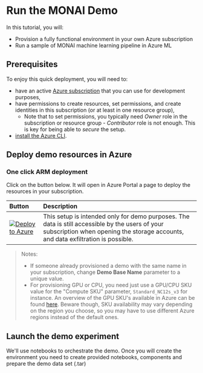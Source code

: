 # Run the MONAI Demo

In this tutorial, you will:

* Provision a fully functional environment in your own Azure subscription
* Run a sample of MONAI machine learning pipeline in Azure ML

## Prerequisites

To enjoy this quick deployment, you will need to:

* have an active [Azure subscription](https://azure.microsoft.com) that you can use for development purposes,
* have permissions to create resources, set permissions, and create identities in this subscription (or at least in one resource group),
  * Note that to set permissions, you typically need _Owner_ role in the subscription or resource group - _Contributor_ role is not enough. This is key for being able to _secure_ the setup.
* [install the Azure CLI](https://learn.microsoft.com/en-us/cli/azure/install-azure-cli).

## Deploy demo resources in Azure

### One click ARM deployment

Click on the button below. It will open in Azure Portal a page to deploy the resources in your subscription.

| Button | Description |
| :-- | :-- |
| [![Deploy to Azure](https://aka.ms/deploytoazurebutton)](https://portal.azure.com/#create/Microsoft.Template/uri/https%3A%2F%2Fraw.githubusercontent.com%2Fvonodiripsa%2Fmonai-3D-segmentation%2Fmain%2Fbrats-mri-segmentation-segresnet%2Fdeployment%2Farm%2Fmonai-setup.json) | This setup is intended only for demo purposes. The data is still accessible by the users of your subscription when opening the storage accounts, and data exfiltration is possible. |

> Notes:
>
> * If someone already provisioned a demo with the same name in your subscription, change **Demo Base Name** parameter to a unique value.
> * For provisioning GPU or CPU, you need just use a GPU/CPU SKU value for the "Compute SKU" parameter, `Standard_NC12s_v3` for instance. An overview of the GPU SKU's available in Azure can be found [here](https://learn.microsoft.com/en-us/azure/virtual-machines/sizes-gpu). Beware though, SKU availability may vary depending on the region you choose, so you may have to use different Azure regions instead of the default ones.


## Launch the demo experiment

We'll use notebooks to orchestrate the demo. Once you will create the environment you need to create provided notebooks, components and prepare the demo data set (.tar)
